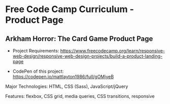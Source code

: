 # Free Code Camp Curriculum - Product Page

## Arkham Horror: The Card Game Product Page

* Project Requirements: https://www.freecodecamp.org/learn/responsive-web-design/responsive-web-design-projects/build-a-product-landing-page

* CodePen of this project: https://codepen.io/mattlayton1986/full/gOMjyeB

Major Technologies: HTML, CSS (Sass), JavaScript/jQuery

Features: flexbox, CSS grid, media queries, CSS transitions, responsive